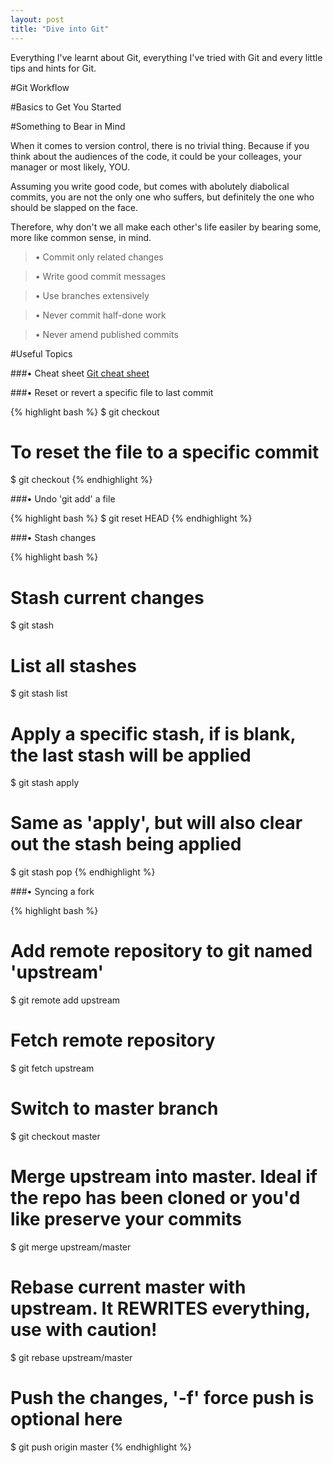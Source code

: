 ```yaml
---
layout: post
title: "Dive into Git"
---
```


<div class="message">
Everything I've learnt about Git, everything I've tried with Git and every little tips and hints for Git.
</div>

#Git Workflow

#Basics to Get You Started

#Something to Bear in Mind

When it comes to version control, there is no trivial thing. Because if you think about the audiences of the code, it could be your colleages, your manager or most likely, YOU. 

Assuming you write good code, but comes with abolutely diabolical commits, you are not the only one who suffers, but definitely the one who should be slapped on the face. 

Therefore, why don't we all make each other's life easiler by bearing some, more like common sense, in mind.

>• Commit only related changes

>• Write good commit messages

>• Use branches extensively

>• Never commit half-done work

>• Never amend published commits

#Useful Topics

###• Cheat sheet
[Git cheat sheet](http://www.git-tower.com/blog/git-cheat-sheet-detail/)

###• Reset or revert a specific file to last commit

{% highlight bash %}
$ git checkout <file>

# To reset the file to a specific commit
$ git checkout <commit-hash> <file>
{% endhighlight %}

###• Undo 'git add' a file

{% highlight bash %}
$ git reset HEAD <file>
{% endhighlight %}

###• Stash changes

{% highlight bash %}
# Stash current changes
$ git stash 

# List all stashes
$ git stash list 

# Apply a specific stash, if <stash> is blank, the last stash will be applied
$ git stash apply <stash>

# Same as 'apply', but will also clear out the stash being applied
$ git stash pop <stash>
{% endhighlight %}

###• Syncing a fork

{% highlight bash %}
# Add remote repository to git named 'upstream'
$ git remote add upstream <remote>

# Fetch remote repository
$ git fetch upstream

# Switch to master branch
$ git checkout master

# Merge upstream into master. Ideal if the repo has been cloned or you'd like preserve your commits
$ git merge upstream/master

# Rebase current master with upstream. It REWRITES everything, use with caution!
$ git rebase upstream/master

# Push the changes, '-f' force push is optional here
$ git push origin master
{% endhighlight %}


